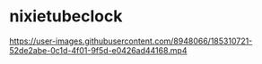 # nixietubeclock



https://user-images.githubusercontent.com/8948066/185310721-52de2abe-0c1d-4f01-9f5d-e0426ad44168.mp4

